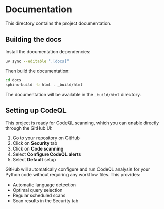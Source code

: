 # Documentation

This directory contains the project documentation.

## Building the docs

Install the documentation dependencies:

```bash
uv sync --editable ".[docs]"
```

Then build the documentation:

```bash
cd docs
sphinx-build -b html . _build/html
```

The documentation will be available in the `_build/html` directory.

## Setting up CodeQL

This project is ready for CodeQL scanning, which you can enable directly through the GitHub UI:

1. Go to your repository on GitHub
2. Click on **Security** tab
3. Click on **Code scanning**
4. Select **Configure CodeQL alerts**
5. Select **Default** setup

GitHub will automatically configure and run CodeQL analysis for your Python code without requiring any workflow files. This provides:

- Automatic language detection
- Optimal query selection
- Regular scheduled scans
- Scan results in the Security tab